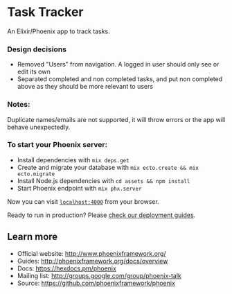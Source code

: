 # Task Tracker

An Elixir/Phoenix app to track tasks.

### Design decisions

* Removed "Users" from navigation. A logged in user should only see or edit its own 
* Separated completed and non completed tasks, and put non completed above as
  they should be more relevant to users

### Notes:

Duplicate names/emails are not supported, it will throw errors or the app will behave unexpectedly.

### To start your Phoenix server:

  * Install dependencies with `mix deps.get`
  * Create and migrate your database with `mix ecto.create && mix ecto.migrate`
  * Install Node.js dependencies with `cd assets && npm install`
  * Start Phoenix endpoint with `mix phx.server`

Now you can visit [`localhost:4000`](http://localhost:4000) from your browser.

Ready to run in production? Please [check our deployment guides](http://www.phoenixframework.org/docs/deployment).

## Learn more

  * Official website: http://www.phoenixframework.org/
  * Guides: http://phoenixframework.org/docs/overview
  * Docs: https://hexdocs.pm/phoenix
  * Mailing list: http://groups.google.com/group/phoenix-talk
  * Source: https://github.com/phoenixframework/phoenix
